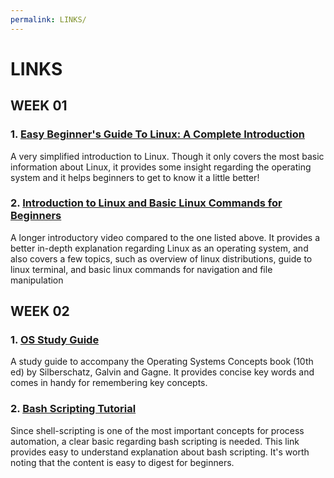 ```yaml
---
permalink: LINKS/
---
```


# LINKS

## WEEK 01
### 1. [Easy Beginner's Guide To Linux: A Complete Introduction](https://www.youtube.com/watch?v=I8ik8pDTgJE)
A very simplified introduction to Linux. Though it only covers the most basic information about Linux, it provides some insight regarding the operating system and it helps beginners to get to know it a little better!

### 2. [Introduction to Linux and Basic Linux Commands for Beginners](https://www.youtube.com/watch?v=IVquJh3DXUA) 
A longer introductory video compared to the one listed above. It provides a better in-depth explanation regarding Linux as an operating system, and also covers a few topics, such as overview of linux distributions, guide to linux terminal, and basic linux commands for navigation and file manipulation

## WEEK 02
### 1. [OS Study Guide](https://www.os-book.com/OS10/study-guide/Study-Guide.pdf)
A study guide to accompany the Operating Systems Concepts book (10th ed) by Silberschatz, Galvin and Gagne. It provides concise key words and comes in handy for remembering key concepts.

### 2. [Bash Scripting Tutorial](https://www.freecodecamp.org/news/bash-scripting-tutorial-linux-shell-script-and-command-line-for-beginners/)
Since shell-scripting is one of the most important concepts for process automation, a clear basic regarding bash scripting is needed. This link provides easy to understand explanation about bash scripting. It's worth noting that the content is easy to digest for beginners.

